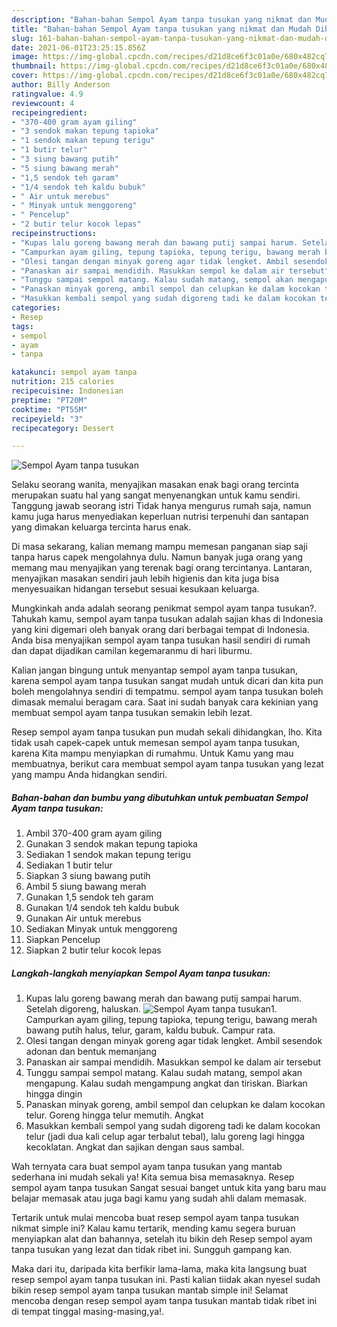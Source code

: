 ```yaml
---
description: "Bahan-bahan Sempol Ayam tanpa tusukan yang nikmat dan Mudah Dibuat"
title: "Bahan-bahan Sempol Ayam tanpa tusukan yang nikmat dan Mudah Dibuat"
slug: 161-bahan-bahan-sempol-ayam-tanpa-tusukan-yang-nikmat-dan-mudah-dibuat
date: 2021-06-01T23:25:15.856Z
image: https://img-global.cpcdn.com/recipes/d21d8ce6f3c01a0e/680x482cq70/sempol-ayam-tanpa-tusukan-foto-resep-utama.jpg
thumbnail: https://img-global.cpcdn.com/recipes/d21d8ce6f3c01a0e/680x482cq70/sempol-ayam-tanpa-tusukan-foto-resep-utama.jpg
cover: https://img-global.cpcdn.com/recipes/d21d8ce6f3c01a0e/680x482cq70/sempol-ayam-tanpa-tusukan-foto-resep-utama.jpg
author: Billy Anderson
ratingvalue: 4.9
reviewcount: 4
recipeingredient:
- "370-400 gram ayam giling"
- "3 sendok makan tepung tapioka"
- "1 sendok makan tepung terigu"
- "1 butir telur"
- "3 siung bawang putih"
- "5 siung bawang merah"
- "1,5 sendok teh garam"
- "1/4 sendok teh kaldu bubuk"
- " Air untuk merebus"
- " Minyak untuk menggoreng"
- " Pencelup"
- "2 butir telur kocok lepas"
recipeinstructions:
- "Kupas lalu goreng bawang merah dan bawang putij sampai harum. Setelah digoreng, haluskan."
- "Campurkan ayam giling, tepung tapioka, tepung terigu, bawang merah bawang putih halus, telur, garam, kaldu bubuk. Campur rata."
- "Olesi tangan dengan minyak goreng agar tidak lengket. Ambil sesendok adonan dan bentuk memanjang"
- "Panaskan air sampai mendidih. Masukkan sempol ke dalam air tersebut"
- "Tunggu sampai sempol matang. Kalau sudah matang, sempol akan mengapung. Kalau sudah mengampung angkat dan tiriskan. Biarkan hingga dingin"
- "Panaskan minyak goreng, ambil sempol dan celupkan ke dalam kocokan telur. Goreng hingga telur memutih. Angkat"
- "Masukkan kembali sempol yang sudah digoreng tadi ke dalam kocokan telur (jadi dua kali celup agar terbalut tebal), lalu goreng lagi hingga kecoklatan. Angkat dan sajikan dengan saus sambal."
categories:
- Resep
tags:
- sempol
- ayam
- tanpa

katakunci: sempol ayam tanpa 
nutrition: 215 calories
recipecuisine: Indonesian
preptime: "PT20M"
cooktime: "PT55M"
recipeyield: "3"
recipecategory: Dessert

---
```



![Sempol Ayam tanpa tusukan](https://img-global.cpcdn.com/recipes/d21d8ce6f3c01a0e/680x482cq70/sempol-ayam-tanpa-tusukan-foto-resep-utama.jpg)

Selaku seorang wanita, menyajikan masakan enak bagi orang tercinta merupakan suatu hal yang sangat menyenangkan untuk kamu sendiri. Tanggung jawab seorang istri Tidak hanya mengurus rumah saja, namun kamu juga harus menyediakan keperluan nutrisi terpenuhi dan santapan yang dimakan keluarga tercinta harus enak.

Di masa  sekarang, kalian memang mampu memesan panganan siap saji tanpa harus capek mengolahnya dulu. Namun banyak juga orang yang memang mau menyajikan yang terenak bagi orang tercintanya. Lantaran, menyajikan masakan sendiri jauh lebih higienis dan kita juga bisa menyesuaikan hidangan tersebut sesuai kesukaan keluarga. 



Mungkinkah anda adalah seorang penikmat sempol ayam tanpa tusukan?. Tahukah kamu, sempol ayam tanpa tusukan adalah sajian khas di Indonesia yang kini digemari oleh banyak orang dari berbagai tempat di Indonesia. Anda bisa menyajikan sempol ayam tanpa tusukan hasil sendiri di rumah dan dapat dijadikan camilan kegemaranmu di hari liburmu.

Kalian jangan bingung untuk menyantap sempol ayam tanpa tusukan, karena sempol ayam tanpa tusukan sangat mudah untuk dicari dan kita pun boleh mengolahnya sendiri di tempatmu. sempol ayam tanpa tusukan boleh dimasak memalui beragam cara. Saat ini sudah banyak cara kekinian yang membuat sempol ayam tanpa tusukan semakin lebih lezat.

Resep sempol ayam tanpa tusukan pun mudah sekali dihidangkan, lho. Kita tidak usah capek-capek untuk memesan sempol ayam tanpa tusukan, karena Kita mampu menyiapkan di rumahmu. Untuk Kamu yang mau membuatnya, berikut cara membuat sempol ayam tanpa tusukan yang lezat yang mampu Anda hidangkan sendiri.

<!--inarticleads1-->

##### Bahan-bahan dan bumbu yang dibutuhkan untuk pembuatan Sempol Ayam tanpa tusukan:

1. Ambil 370-400 gram ayam giling
1. Gunakan 3 sendok makan tepung tapioka
1. Sediakan 1 sendok makan tepung terigu
1. Sediakan 1 butir telur
1. Siapkan 3 siung bawang putih
1. Ambil 5 siung bawang merah
1. Gunakan 1,5 sendok teh garam
1. Gunakan 1/4 sendok teh kaldu bubuk
1. Gunakan  Air untuk merebus
1. Sediakan  Minyak untuk menggoreng
1. Siapkan  Pencelup
1. Siapkan 2 butir telur kocok lepas




<!--inarticleads2-->

##### Langkah-langkah menyiapkan Sempol Ayam tanpa tusukan:

1. Kupas lalu goreng bawang merah dan bawang putij sampai harum. Setelah digoreng, haluskan.
<img src="https://img-global.cpcdn.com/steps/647623b786134c53/160x128cq70/sempol-ayam-tanpa-tusukan-langkah-memasak-1-foto.jpg" alt="Sempol Ayam tanpa tusukan">1. Campurkan ayam giling, tepung tapioka, tepung terigu, bawang merah bawang putih halus, telur, garam, kaldu bubuk. Campur rata.
1. Olesi tangan dengan minyak goreng agar tidak lengket. Ambil sesendok adonan dan bentuk memanjang
1. Panaskan air sampai mendidih. Masukkan sempol ke dalam air tersebut
1. Tunggu sampai sempol matang. Kalau sudah matang, sempol akan mengapung. Kalau sudah mengampung angkat dan tiriskan. Biarkan hingga dingin
1. Panaskan minyak goreng, ambil sempol dan celupkan ke dalam kocokan telur. Goreng hingga telur memutih. Angkat
1. Masukkan kembali sempol yang sudah digoreng tadi ke dalam kocokan telur (jadi dua kali celup agar terbalut tebal), lalu goreng lagi hingga kecoklatan. Angkat dan sajikan dengan saus sambal.




Wah ternyata cara buat sempol ayam tanpa tusukan yang mantab sederhana ini mudah sekali ya! Kita semua bisa memasaknya. Resep sempol ayam tanpa tusukan Sangat sesuai banget untuk kita yang baru mau belajar memasak atau juga bagi kamu yang sudah ahli dalam memasak.

Tertarik untuk mulai mencoba buat resep sempol ayam tanpa tusukan nikmat simple ini? Kalau kamu tertarik, mending kamu segera buruan menyiapkan alat dan bahannya, setelah itu bikin deh Resep sempol ayam tanpa tusukan yang lezat dan tidak ribet ini. Sungguh gampang kan. 

Maka dari itu, daripada kita berfikir lama-lama, maka kita langsung buat resep sempol ayam tanpa tusukan ini. Pasti kalian tiidak akan nyesel sudah bikin resep sempol ayam tanpa tusukan mantab simple ini! Selamat mencoba dengan resep sempol ayam tanpa tusukan mantab tidak ribet ini di tempat tinggal masing-masing,ya!.

